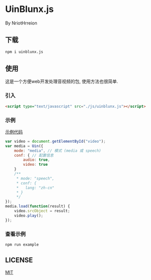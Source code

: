 # UinBlunx.js

By NriotHrreion

## 下载

```cmd
npm i uinblunx.js
```

## 使用

这是一个方便web开发处理音视频的包, 使用方法也很简单.

### 引入

```html
<script type="text/javascript" src="./js/uinblunx.js"></script>
```

### 示例

[示例代码](./example)

```javascript
var video = document.getElementById("video");
var media = Uin({
    mode: "media", // 模式 (media 或 speech)
    conf: { // 配置信息
        audio: true,
        video: true
    }
    /**
     * mode: "speech",
     * conf: {
     *   lang: "zh-cn"
     * }
     */
});
media.load(function(result) {
    video.srcObject = result;
    video.play();
});
```

### 查看示例

```cmd
npm run example
```

## LICENSE

[MIT](./LICENSE)
